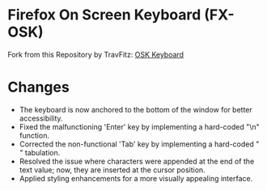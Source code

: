 # Firefox On Screen Keyboard (FX-OSK)
Fork from this Repository by TravFitz: [OSK Keyboard](https://github.com/TravFitz/Firefox-On-Screen-Keyboard)  

# Changes
- The keyboard is now anchored to the bottom of the window for better accessibility.
- Fixed the malfunctioning 'Enter' key by implementing a hard-coded "\n" function.
- Corrected the non-functional 'Tab' key by implementing a hard-coded "    " tabulation.
- Resolved the issue where characters were appended at the end of the text value; now, they are inserted at the cursor position.
- Applied styling enhancements for a more visually appealing interface.